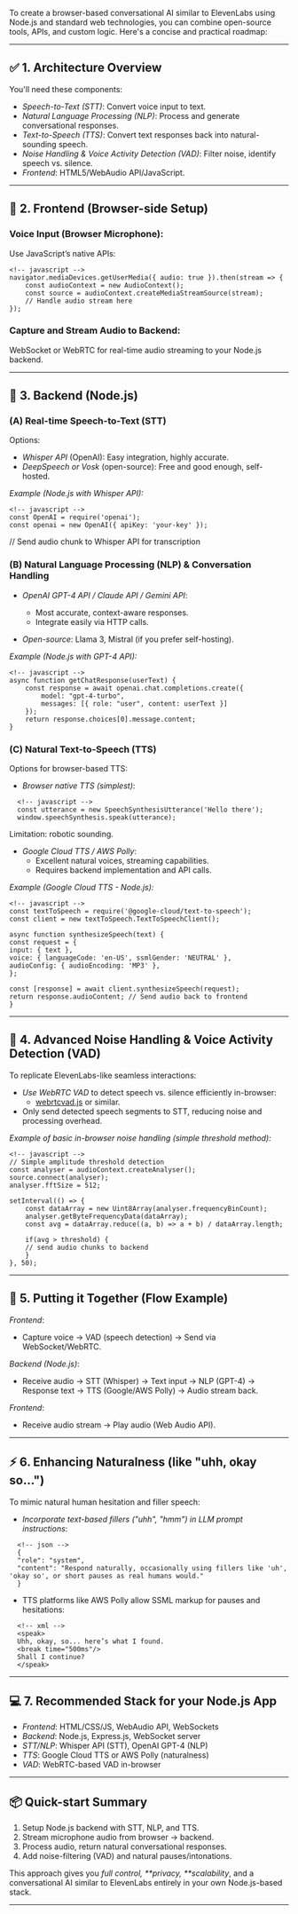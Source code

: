 To create a browser-based conversational AI similar to ElevenLabs using Node.js and standard web technologies, you can combine open-source tools, APIs, and custom logic. Here's a concise and practical roadmap:

---

## ✅ 1. Architecture Overview

You'll need these components:

- _Speech-to-Text (STT)_: Convert voice input to text.
- _Natural Language Processing (NLP)_: Process and generate conversational responses.
- _Text-to-Speech (TTS)_: Convert text responses back into natural-sounding speech.
- _Noise Handling & Voice Activity Detection (VAD)_: Filter noise, identify speech vs. silence.
- _Frontend_: HTML5/WebAudio API/JavaScript.

---

## 📌 2. Frontend (Browser-side Setup)

### Voice Input (Browser Microphone):

Use JavaScript’s native APIs:

```
<!-- javascript -->
navigator.mediaDevices.getUserMedia({ audio: true }).then(stream => {
    const audioContext = new AudioContext();
    const source = audioContext.createMediaStreamSource(stream);
    // Handle audio stream here
});
```

### Capture and Stream Audio to Backend:

WebSocket or WebRTC for real-time audio streaming to your Node.js backend.

---

## 📌 3. Backend (Node.js)

### (A) Real-time Speech-to-Text (STT)

Options:

- _Whisper API_ (OpenAI): Easy integration, highly accurate.
- _DeepSpeech or Vosk_ (open-source): Free and good enough, self-hosted.

_Example (Node.js with Whisper API):_

```
<!-- javascript -->
const OpenAI = require('openai');
const openai = new OpenAI({ apiKey: 'your-key' });
```

// Send audio chunk to Whisper API for transcription

### (B) Natural Language Processing (NLP) & Conversation Handling

- _OpenAI GPT-4 API / Claude API / Gemini API_:

  - Most accurate, context-aware responses.
  - Integrate easily via HTTP calls.

- _Open-source_: Llama 3, Mistral (if you prefer self-hosting).

_Example (Node.js with GPT-4 API):_

```
<!-- javascript -->
async function getChatResponse(userText) {
    const response = await openai.chat.completions.create({
        model: "gpt-4-turbo",
        messages: [{ role: "user", content: userText }]
    });
    return response.choices[0].message.content;
}
```

### (C) Natural Text-to-Speech (TTS)

Options for browser-based TTS:

- _Browser native TTS (simplest)_:

```
  <!-- javascript -->
  const utterance = new SpeechSynthesisUtterance('Hello there');
  window.speechSynthesis.speak(utterance);
```

Limitation: robotic sounding.

- _Google Cloud TTS / AWS Polly_:
  - Excellent natural voices, streaming capabilities.
  - Requires backend implementation and API calls.

_Example (Google Cloud TTS - Node.js):_

```
<!-- javascript -->
const textToSpeech = require('@google-cloud/text-to-speech');
const client = new textToSpeech.TextToSpeechClient();

async function synthesizeSpeech(text) {
const request = {
input: { text },
voice: { languageCode: 'en-US', ssmlGender: 'NEUTRAL' },
audioConfig: { audioEncoding: 'MP3' },
};

const [response] = await client.synthesizeSpeech(request);
return response.audioContent; // Send audio back to frontend
}
```

---

## 📌 4. Advanced Noise Handling & Voice Activity Detection (VAD)

To replicate ElevenLabs-like seamless interactions:

- _Use WebRTC VAD_ to detect speech vs. silence efficiently in-browser:
  - [webrtcvad.js](https://github.com/wiseman/webrtcvad.js) or similar.
- Only send detected speech segments to STT, reducing noise and processing overhead.

_Example of basic in-browser noise handling (simple threshold method):_

```
<!-- javascript -->
// Simple amplitude threshold detection
const analyser = audioContext.createAnalyser();
source.connect(analyser);
analyser.fftSize = 512;

setInterval(() => {
    const dataArray = new Uint8Array(analyser.frequencyBinCount);
    analyser.getByteFrequencyData(dataArray);
    const avg = dataArray.reduce((a, b) => a + b) / dataArray.length;

    if(avg > threshold) {
    // send audio chunks to backend
    }
}, 50);
```

---

## 📌 5. Putting it Together (Flow Example)

_Frontend_:

- Capture voice → VAD (speech detection) → Send via WebSocket/WebRTC.

_Backend (Node.js)_:

- Receive audio → STT (Whisper) → Text input → NLP (GPT-4) → Response text → TTS (Google/AWS Polly) → Audio stream back.

_Frontend_:

- Receive audio stream → Play audio (Web Audio API).

---

## ⚡ 6. Enhancing Naturalness (like "uhh, okay so...")

To mimic natural human hesitation and filler speech:

- _Incorporate text-based fillers ("uhh", "hmm") in LLM prompt instructions_:

```
  <!-- json -->
  {
  "role": "system",
  "content": "Respond naturally, occasionally using fillers like 'uh', 'okay so', or short pauses as real humans would."
  }
```

- TTS platforms like AWS Polly allow SSML markup for pauses and hesitations:

```
  <!-- xml -->
  <speak>
  Uhh, okay, so... here’s what I found.
  <break time="500ms"/>
  Shall I continue?
  </speak>
```

---

## 💻 7. Recommended Stack for your Node.js App

- _Frontend_: HTML/CSS/JS, WebAudio API, WebSockets
- _Backend_: Node.js, Express.js, WebSocket server
- _STT/NLP_: Whisper API (STT), OpenAI GPT-4 (NLP)
- _TTS_: Google Cloud TTS or AWS Polly (naturalness)
- _VAD_: WebRTC-based VAD in-browser

---

## 📦 Quick-start Summary

1. Setup Node.js backend with STT, NLP, and TTS.
2. Stream microphone audio from browser → backend.
3. Process audio, return natural conversational responses.
4. Add noise-filtering (VAD) and natural pauses/intonations.

This approach gives you _full control, **privacy, **scalability_, and a conversational AI similar to ElevenLabs entirely in your own Node.js-based stack.

---
